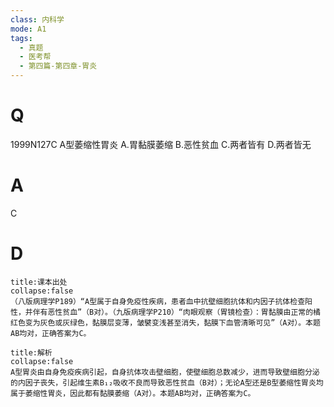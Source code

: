 ```yaml
---
class: 内科学
mode: A1
tags:
  - 真题
  - 医考帮
  - 第四篇-第四章-胃炎
---
```


# Q
1999N127C A型萎缩性胃炎
A.胃黏膜萎缩
B.恶性贫血
C.两者皆有
D.两者皆无

# A
C
# D
```ad-note
title:课本出处
collapse:false
（八版病理学P189）“A型属于自身免疫性疾病，患者血中抗壁细胞抗体和内因子抗体检查阳性，并伴有恶性贫血”（B对）。（九版病理学P210）“肉眼观察（胃镜检查）：胃黏膜由正常的橘红色变为灰色或灰绿色，黏膜层变薄，皱襞变浅甚至消失，黏膜下血管清晰可见”（A对）。本题AB均对，正确答案为C。
```

```ad-summary
title:解析
collapse:false
A型胃炎由自身免疫疾病引起，自身抗体攻击壁细胞，使壁细胞总数减少，进而导致壁细胞分泌的内因子丧失，引起维生素B₁₂吸收不良而导致恶性贫血（B对）；无论A型还是B型萎缩性胃炎均属于萎缩性胃炎，因此都有黏膜萎缩（A对）。本题AB均对，正确答案为C。
```

